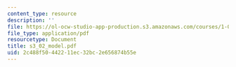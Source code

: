 ```yaml
---
content_type: resource
description: ''
file: https://ol-ocw-studio-app-production.s3.amazonaws.com/courses/1-051-structural-engineering-design-fall-2003/2c488f50442211ec32bc2e656874b55e_s3_02_model.pdf
file_type: application/pdf
resourcetype: Document
title: s3_02_model.pdf
uid: 2c488f50-4422-11ec-32bc-2e656874b55e
---
```

